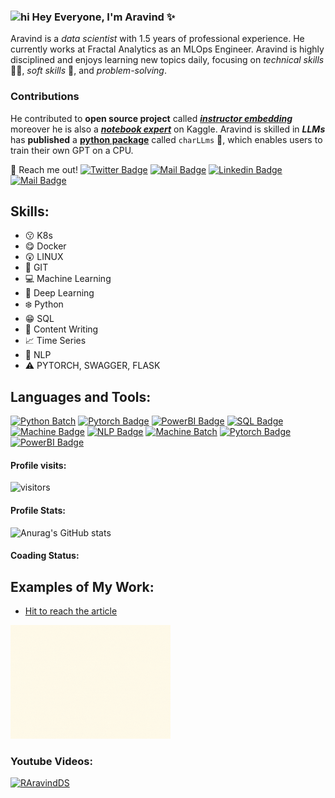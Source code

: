 <!-- ![Practicing Data Scientist!](https://github.com/RAravindDS/RAravindDS/blob/main/Yuppies%20Collage%20General%20LinkdIn%20Banner.png) -->


### <img src="https://user-images.githubusercontent.com/1303154/88677602-1635ba80-d120-11ea-84d8-d263ba5fc3c0.gif" width="28px" alt="hi"> Hey Everyone, I'm  Aravind ✨


Aravind is a <i>data scientist</i> with 1.5 years of professional experience. He currently works at Fractal Analytics as an MLOps Engineer. Aravind is highly disciplined and enjoys learning new topics daily, focusing on <i>technical skills</i> 🧑‍💻️, <i>soft skills</i> 🤹, and <i>problem-solving</i>.

### Contributions
He contributed to <b>open source project</b> called **<i>[instructor embedding](https://github.com/xlang-ai/instructor-embedding)</i>** moreover he is also a **<i>[notebook expert](https://www.kaggle.com/aravindanr22052001)</i>** on Kaggle. 
Aravind is skilled in <b><i>LLMs</i></b> has    <b>published</b> a **[python package](https://pypi.org/project/charLLM/)** called `charLLms` 🐍, which enables users to train their own GPT on a CPU. 



:email: Reach me out! 
[![Twitter Badge](https://img.shields.io/badge/-@Aravindan-1ca0f1?style=flat&labelColor=1ca0f1&logo=twitter&logoColor=white&link=https://twitter.com/Ipenywis)](https://twitter.com/Aravind09920838) [![Mail Badge](https://img.shields.io/badge/-Aravind-e74c3c?style=flat&labelColor=e74c3c&logo=youtube&logoColor=white)](https://www.youtube.com/channel/UCOUufoRvb4H8irfqwjxCMnQ) [![Linkedin Badge](https://img.shields.io/badge/-AravindanR-0e76a8?style=flat&labelColor=0e76a8&logo=linkedin&logoColor=white)](https://www.linkedin.com/in/aravindds/) [![Mail Badge](https://img.shields.io/badge/-RAravind.DS-c0392b?style=flat&labelColor=c0392b&logo=gmail&logoColor=white)](mailto:raravind.ds@gmail.com)

## Skills: 
* 😗 K8s 
* 😋 Docker 
* 😲 LINUX 
* 🤩 GIT 
* 💻 Machine Learning
* 💞 Deep Learning 
* ❄️ Python 
* 😁 SQL 
* 📝 Content Writing
* 📈 Time Series 
* 🌆 NLP 
* ⚠️ PYTORCH, SWAGGER, FLASK

## Languages and Tools: 

[![Python Batch](https://img.shields.io/badge/-Python-61DBFB?style=for-the-badge&labelColor=black&logo=Python&logoColor=61DBFB)](#) [![Pytorch Badge](https://img.shields.io/badge/-Pytorch-F0DB4F?style=for-the-badge&labelColor=black&logo=pytorch&logoColor=F0DB4F)](#) [![PowerBI Badge](https://img.shields.io/badge/-PowerBI-007acc?style=for-the-badge&labelColor=black&logo=PowerBI&logoColor=007acc)](#) [![SQL Badge](https://img.shields.io/badge/-POSTGRESQL-3C873A?style=for-the-badge&labelColor=black&logo=postgresql&logoColor=3C873A)](#) [![Machine Badge](https://img.shields.io/badge/-MachineLearning-e535ab?style=for-the-badge&labelColor=black&logo=python&logoColor=e535ab)](#) [![NLP Badge](https://img.shields.io/badge/-NaturalLanguageProcessing-ffc107?style=for-the-badge&labelColor=black&logo=python&logoColor=ffc107)](#) 
[![Machine Batch](https://img.shields.io/badge/-TimeSeries-61DBFB?style=for-the-badge&labelColor=black&logo=Python&logoColor=61DBFB)](#)
[![Pytorch Badge](https://img.shields.io/badge/-DeepLearning-F0DB4F?style=for-the-badge&labelColor=black&logo=pytorch&logoColor=F0DB4F)](#)
[![PowerBI Badge](https://img.shields.io/badge/-ComputerVision-007acc?style=for-the-badge&labelColor=black&logo=python&logoColor=007acc)](#)

#### Profile visits: 

![visitors](https://visitor-badge.glitch.me/badge?page_id=RAravindDS.RAravindDS&left_color=green&right_color=red)

#### Profile Stats: 

![Anurag's GitHub stats](https://github-readme-stats.vercel.app/api?username=RAravindDS&show_icons=true&theme=radical)


#### Coading Status: 

<!--START_SECTION:waka-->

<!--END_SECTION:waka-->

## Examples of My Work: 
* [Hit to reach the article](https://www.linkedin.com/pulse/introduction-state-art-ml-algo-artificial-neurons-ai)

<img src = "https://github.com/RAravindDS/RAravindDS/blob/main/State%20of%20art.gif" width="256" /> 


### Youtube Videos: 
[![RAravindDS](https://img.youtube.com/vi/_McXbkZuGNc/0.jpg)](https://youtube.com/watch=?v=_McXbkZuGNc)
